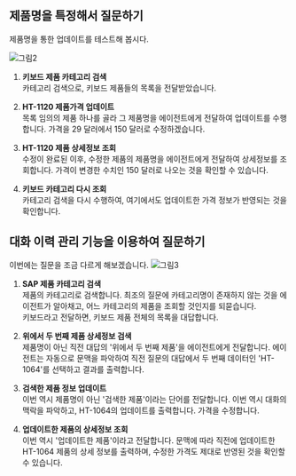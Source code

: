 ## 제품명을 특정해서 질문하기

제품명을 통한 업데이트를 테스트해 봅시다.

![그림2](https://github.com/user-attachments/assets/277f25e6-a959-4639-b161-b19e1d9adfa8)

1) **키보드 제품 카테고리 검색**</br>
   카테고리 검색으로, 키보드 제품들의 목록을 전달받았습니다.

2) **HT-1120 제품가격 업데이트**</br>
   목록 임의의 제품 하나를 골라 그 제품명을 에이전트에게 전달하여 업데이트를 수행합니다. 가격을 29 달러에서 150 달러로 수정하겠습니다.

3) **HT-1120 제품 상세정보 조회**</br>
   수정이 완료된 이후, 수정한 제품의 제품명을 에이전트에게 전달하여 상세정보를 조회합니다. 가격이 변경한 수치인 150 달러로 나오는 것을 확인할 수 있습니다.

4) **키보드 카테고리 다시 조회**</br>
   카테고리 검색을 다시 수행하여, 여기에서도 업데이트한 가격 정보가 반영되는 것을 확인합니다.


## 대화 이력 관리 기능을 이용하여 질문하기

이번에는 질문을 조금 다르게 해보겠습니다.
![그림3](https://github.com/user-attachments/assets/958afc6e-d6e7-4e73-a7a0-8c68c48c169c)

1) **SAP 제품 카테고리 검색**</br>
   제품의 카테고리로 검색합니다. 최조의 질문에 카테고리명이 존재하지 않는 것을 에이전트가 알아채고, 어느 카테고리의 제품을 조회할 것인지를 되묻습니다.</br>
   키보드라고 전달하면, 키보드 제품 전체의 목록을 대답합니다.

2) **위에서 두 번째 제품 상세정보 검색**</br>
   제품명이 아닌 직전 대답의 '위에서 두 번째 제품'을 에이전트에게 전달합니다. 에이전트는 자동으로 문맥을 파악하여 직전 질문의 대답에서 두 번째 데이터인 'HT-1064'를 선택하고 결과를 출력합니다.

3) **검색한 제품 정보 업데이트**</br>
   이번 역시 제품명이 아닌 '검색한 제품'이라는 단어를 전달합니다. 이번 역시 대화의 맥락을 파악하고, HT-1064의 업데이트를 출력합니다. 가격을 수정합니다.

4) **업데이트한 제품의 상세정보 조회**</br>
   이번 역시 '업데이트한 제품'이라고 전달합니다. 문맥에 따라 직전에 업데이트한 HT-1064 제품의 상세 정보를 출력하며, 수정한 가격도 제대로 반영된 것을 확인할 수 있습니다.




